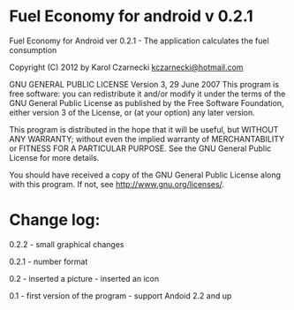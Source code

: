 Fuel Economy for android v 0.2.1
================================

Fuel Economy for Android ver 0.2.1 - The application calculates the fuel consumption

Copyright (C) 2012 by Karol Czarnecki <kczarnecki@hotmail.com>

GNU GENERAL PUBLIC LICENSE Version 3, 29 June 2007
This program is free software: you can redistribute it and/or modify
it under the terms of the GNU General Public License as published by
the Free Software Foundation, either version 3 of the License, or
(at your option) any later version.

This program is distributed in the hope that it will be useful,
but WITHOUT ANY WARRANTY; without even the implied warranty of
MERCHANTABILITY or FITNESS FOR A PARTICULAR PURPOSE. See the
GNU General Public License for more details.

You should have received a copy of the GNU General Public License
along with this program. If not, see <http://www.gnu.org/licenses/>.

Change log:
===========

0.2.2	- small graphical changes

0.2.1	- number format


0.2	- inserted a picture
	- inserted an icon

0.1	- first version of the program
	- support Andoid 2.2 and up
	